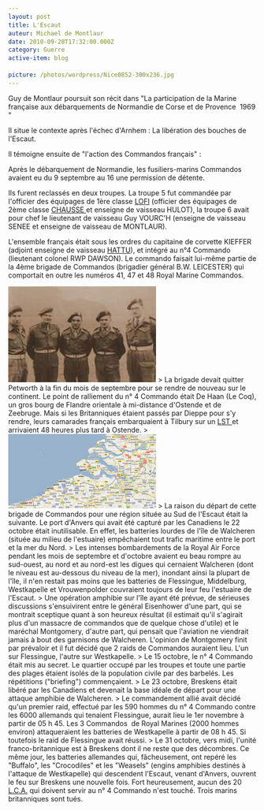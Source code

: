 ```yaml
---
layout: post
title: L'Escaut
auteur: Michael de Montlaur
date: 2010-09-28T17:32:00.000Z
category: Guerre
active-item: blog

picture: /photos/wordpress/Nice0852-300x236.jpg
---
```

Guy de Montlaur poursuit son récit dans "La participation de la Marine française aux débarquements de  Normandie de Corse et de Provence  1969 "

Il situe le contexte après l'échec d'Arnhem : La libération des bouches de l'Escaut.

<!--more-->

Il témoigne ensuite de "l'action des Commandos français" :

>
Après le débarquement de Normandie, les fusiliers-marins Commandos avaient eu du 9 septembre au 16 une permission de détente.
>
Ils furent reclassés en deux troupes. La troupe 5 fut commandée par l'officier des équipages de 1ère classe <a href="http://www.ordredelaliberation.fr/fr_compagnon/614.html">LOFI</a> (officier des équipages de 2ème classe <a href="http://www.ordredelaliberation.fr/fr_compagnon/204.html">CHAUSSE </a>et enseigne de vaisseau HULOT), la troupe 6 avait pour chef le lieutenant de vaisseau Guy VOURC'H (enseigne de vaisseau SENEE et enseigne de vaisseau de MONTLAUR).
>
L'ensemble français était sous les ordres du capitaine de corvette KIEFFER (adjoint enseigne de vaisseau <a href="http://lescartesdelamemoire.over-blog.fr/article-31583665.html">HATTU</a>), et intégré au n°4 Commando (lieutenant colonel RWP DAWSON). Le commando faisait lui-même partie de la 4ème brigade de Commandos (brigadier général B.W. LEICESTER) qui comportait en outre les numéros 41, 47 et 48 Royal Marine Commandos.
>
<img src="/photos/wordpress/VourchDawsonLofiChausseHulot.jpg" alt="Guy Vourch, Robert Dawson, Alexandre Lofi, Paul Chausse, Léopold Hulot">
>
La brigade devait quitter Petworth à la fin du mois de septembre pour se rendre de nouveau sur le continent. Le point de ralliement du n° 4 Commando était De Haan (Le Coq), un gros bourg de Flandre orientale à mi-distance d'Ostende et de Zeebruge. Mais si les Britanniques étaient passés par Dieppe pour s'y rendre, leurs camarades français embarquaient à Tilbury sur un <a href="http://fr.wikipedia.org/wiki/Landing_Ship_Tank">LST </a>et arrivaient 48 heures plus tard à Ostende.
>
<img src="/photos/wordpress/Flessingue2-300x151.jpg" alt="Flessingue2">
>
La raison du départ de cette brigade de Commandos pour une région située au Sud de l'Escaut était la suivante. Le port d'Anvers qui avait été capturé par les Canadiens le 22 octobre était inutilisable. En effet, les batteries lourdes de l'île de Walcheren (située au milieu de l'estuaire) empêchaient tout trafic maritime entre le port et la mer du Nord.
>
Les intenses bombardements de la Royal Air Force pendant les mois de septembre et d'octobre avaient eu beau rompre au sud-ouest, au nord et au nord-est les digues qui cernaient Walcheren (dont le niveau est au-dessous du niveau de la mer), inondant ainsi la plupart de l'île, il n'en restait pas moins que les batteries de Flessingue, Middelburg, Westkapelle et Vrouwenpolder couvraient toujours de leur feu l'estuaire de l'Escaut.
>
Une opération amphibie sur l'île ayant été prévue, de sérieuses discussions s'ensuivirent entre le général Eisenhower d'une part, qui se montrait sceptique quant à son heureux résultat (il estimait qu'il s'agirait plus d'un massacre de commandos que de quelque chose d'utile) et le maréchal Montgomery, d'autre part, qui pensait que l'aviation ne viendrait jamais à bout des garnisons de Walcheren. L'opinion de Montgomery finit par prévaloir et il fut décidé que 2 raids de Commandos auraient lieu. L'un sur Flessingue, l'autre sur Westkapelle.
>
Le 15 octobre, le n° 4 Commando était mis au secret. Le quartier occupé par les troupes et toute une partie des plages étaient isolés de la population civile par des barbelés. Les répétitions ("briefing") commençaient.
>
Le 23 octobre, Breskens était libéré par les Canadiens et devenait la base idéale de départ pour une attaque amphibie de Walcheren.
>
Le commandement allié avait décidé qu'un premier raid, effectué par les 590 hommes du n° 4 Commando contre les 6000 allemands qui tenaient Flessingue, aurait lieu le 1er novembre à partir de 05 h 45. Les 3 Commandos  de Royal Marines (2000 hommes environ) attaqueraient les batteries de Westkapelle à partir de 08 h 45. Si toutefois le raid de Flessingue avait réussi.
>
Le 31 octobre, vers midi, l'unité franco-britannique est à Breskens dont il ne reste que des décombres. Ce même jour, les batteries allemandes qui, fâcheusement, ont repéré les "Buffalo", les "Crocodiles" et les "Weasels" (engins amphibies destinés à l'attaque de Westkapelle) qui descendent l'Escaut, venant d'Anvers, ouvrent le feu sur Breskens une nouvelle fois. Fort heureusement, aucun des 20 <a href="http://fr.wikipedia.org/wiki/Landing_Craft_Assault">L.C.A.</a> qui doivent servir au n° 4 Commando n'est touché. Trois marins britanniques sont tués.
